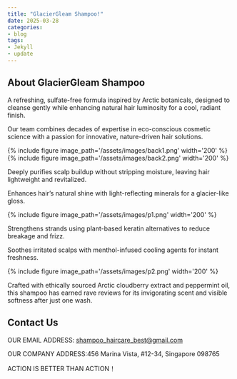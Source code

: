 ```yaml
---
title: "GlacierGleam Shampoo!"
date: 2025-03-28
categories:
- blog
tags:
- Jekyll
- update
---
```


## About GlacierGleam Shampoo

A refreshing, sulfate-free formula inspired by Arctic botanicals, designed to cleanse gently while enhancing natural hair luminosity for a cool, radiant finish.

Our team combines decades of expertise in eco-conscious cosmetic science with a passion for innovative, nature-driven hair solutions.

{% include figure image_path='/assets/images/back1.png' width='200' %}
{% include figure image_path='/assets/images/back2.png' width='200' %}

Deeply purifies scalp buildup without stripping moisture, leaving hair lightweight and revitalized.

Enhances hair’s natural shine with light-reflecting minerals for a glacier-like gloss.

{% include figure image_path='/assets/images/p1.png' width='200' %}

Strengthens strands using plant-based keratin alternatives to reduce breakage and frizz.

Soothes irritated scalps with menthol-infused cooling agents for instant freshness.

{% include figure image_path='/assets/images/p2.png' width='200' %}

Crafted with ethically sourced Arctic cloudberry extract and peppermint oil, this shampoo has earned rave reviews for its invigorating scent and visible softness after just one wash.

## Contact Us

OUR EMAIL ADDRESS: shampoo_haircare_best@gmail.com

OUR COMPANY ADDRESS:456 Marina Vista, #12-34, Singapore 098765

ACTION IS BETTER THAN ACTION！
